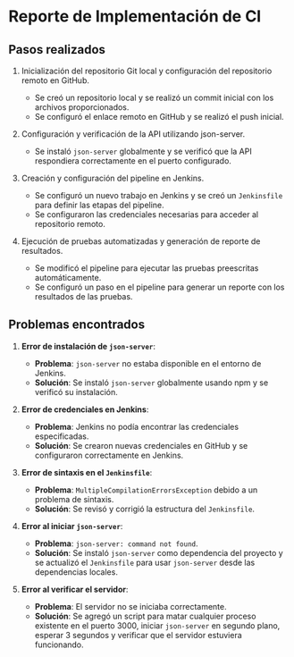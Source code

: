 # Reporte de Implementación de CI

## Pasos realizados
1. Inicialización del repositorio Git local y configuración del repositorio remoto en GitHub.
    - Se creó un repositorio local y se realizó un commit inicial con los archivos proporcionados.
    - Se configuró el enlace remoto en GitHub y se realizó el push inicial.

2. Configuración y verificación de la API utilizando json-server.
    - Se instaló `json-server` globalmente y se verificó que la API respondiera correctamente en el puerto configurado.

3. Creación y configuración del pipeline en Jenkins.
    - Se configuró un nuevo trabajo en Jenkins y se creó un `Jenkinsfile` para definir las etapas del pipeline.
    - Se configuraron las credenciales necesarias para acceder al repositorio remoto.

4. Ejecución de pruebas automatizadas y generación de reporte de resultados.
    - Se modificó el pipeline para ejecutar las pruebas preescritas automáticamente.
    - Se configuró un paso en el pipeline para generar un reporte con los resultados de las pruebas.

## Problemas encontrados
1. **Error de instalación de `json-server`**:
    - **Problema**: `json-server` no estaba disponible en el entorno de Jenkins.
    - **Solución**: Se instaló `json-server` globalmente usando npm y se verificó su instalación.

2. **Error de credenciales en Jenkins**:
    - **Problema**: Jenkins no podía encontrar las credenciales especificadas.
    - **Solución**: Se crearon nuevas credenciales en GitHub y se configuraron correctamente en Jenkins.

3. **Error de sintaxis en el `Jenkinsfile`**:
    - **Problema**: `MultipleCompilationErrorsException` debido a un problema de sintaxis.
    - **Solución**: Se revisó y corrigió la estructura del `Jenkinsfile`.

4. **Error al iniciar `json-server`**:
    - **Problema**: `json-server: command not found`.
    - **Solución**: Se instaló `json-server` como dependencia del proyecto y se actualizó el `Jenkinsfile` para usar `json-server` desde las dependencias locales.

5. **Error al verificar el servidor**:
    - **Problema**: El servidor no se iniciaba correctamente.
    - **Solución**: Se agregó un script para matar cualquier proceso existente en el puerto 3000, iniciar `json-server` en segundo plano, esperar 3 segundos y verificar que el servidor estuviera funcionando.
